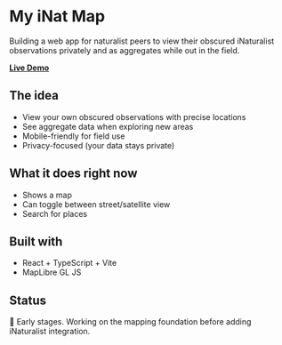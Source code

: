 # My iNat Map

Building a web app for naturalist peers to view their obscured iNaturalist observations privately and as aggregates while out in the field.

**[Live Demo](https://devkdenis.github.io/myinatmap)**

## The idea

- View your own obscured observations with precise locations
- See aggregate data when exploring new areas
- Mobile-friendly for field use
- Privacy-focused (your data stays private)

## What it does right now

- Shows a map
- Can toggle between street/satellite view
- Search for places

## Built with

- React + TypeScript + Vite
- MapLibre GL JS

## Status

🚧 Early stages. Working on the mapping foundation before adding iNaturalist integration.
